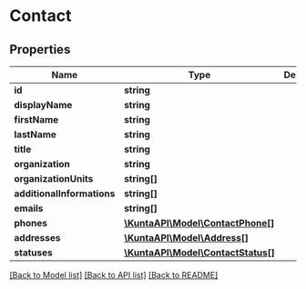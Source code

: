 # Contact

## Properties
Name | Type | Description | Notes
------------ | ------------- | ------------- | -------------
**id** | **string** |  | [optional] 
**displayName** | **string** |  | [optional] 
**firstName** | **string** |  | [optional] 
**lastName** | **string** |  | [optional] 
**title** | **string** |  | [optional] 
**organization** | **string** |  | [optional] 
**organizationUnits** | **string[]** |  | [optional] 
**additionalInformations** | **string[]** |  | [optional] 
**emails** | **string[]** |  | [optional] 
**phones** | [**\KuntaAPI\Model\ContactPhone[]**](ContactPhone.md) |  | [optional] 
**addresses** | [**\KuntaAPI\Model\Address[]**](Address.md) |  | [optional] 
**statuses** | [**\KuntaAPI\Model\ContactStatus[]**](ContactStatus.md) |  | [optional] 

[[Back to Model list]](../README.md#documentation-for-models) [[Back to API list]](../README.md#documentation-for-api-endpoints) [[Back to README]](../README.md)


